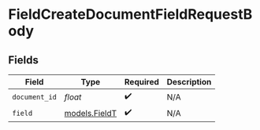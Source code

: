 # FieldCreateDocumentFieldRequestBody


## Fields

| Field                                | Type                                 | Required                             | Description                          |
| ------------------------------------ | ------------------------------------ | ------------------------------------ | ------------------------------------ |
| `document_id`                        | *float*                              | :heavy_check_mark:                   | N/A                                  |
| `field`                              | [models.FieldT](../models/fieldt.md) | :heavy_check_mark:                   | N/A                                  |